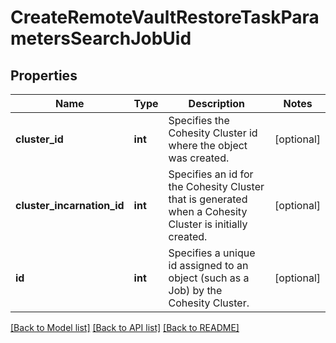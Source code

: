 # CreateRemoteVaultRestoreTaskParametersSearchJobUid

## Properties
Name | Type | Description | Notes
------------ | ------------- | ------------- | -------------
**cluster_id** | **int** | Specifies the Cohesity Cluster id where the object was created. | [optional] 
**cluster_incarnation_id** | **int** | Specifies an id for the Cohesity Cluster that is generated when a Cohesity Cluster is initially created. | [optional] 
**id** | **int** | Specifies a unique id assigned to an object (such as a Job) by the Cohesity Cluster. | [optional] 

[[Back to Model list]](../README.md#documentation-for-models) [[Back to API list]](../README.md#documentation-for-api-endpoints) [[Back to README]](../README.md)


